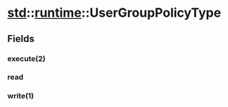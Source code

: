 # [std](/libs/std/)::[runtime](/libs/std/runtime/)::UserGroupPolicyType

## Fields

### execute(2)

### read

### write(1)
